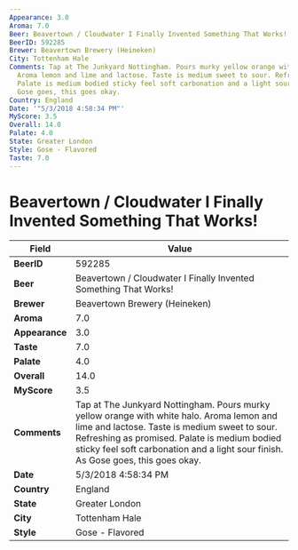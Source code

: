 ```yaml
---
Appearance: 3.0
Aroma: 7.0
Beer: Beavertown / Cloudwater I Finally Invented Something That Works!
BeerID: 592285
Brewer: Beavertown Brewery (Heineken)
City: Tottenham Hale
Comments: Tap at The Junkyard Nottingham. Pours murky yellow orange with white halo.
  Aroma lemon and lime and lactose. Taste is medium sweet to sour. Refreshing as promised.
  Palate is medium bodied sticky feel soft carbonation and a light sour finish. As
  Gose goes, this goes okay.
Country: England
Date: '"5/3/2018 4:58:34 PM"'
MyScore: 3.5
Overall: 14.0
Palate: 4.0
State: Greater London
Style: Gose - Flavored
Taste: 7.0
---
```


# Beavertown / Cloudwater I Finally Invented Something That Works!

| Field         | Value |
|---------------|-------|
| **BeerID** | 592285 |
| **Beer** | Beavertown / Cloudwater I Finally Invented Something That Works! |
| **Brewer** | Beavertown Brewery (Heineken) |
| **Aroma** | 7.0 |
| **Appearance** | 3.0 |
| **Taste** | 7.0 |
| **Palate** | 4.0 |
| **Overall** | 14.0 |
| **MyScore** | 3.5 |
| **Comments** | Tap at The Junkyard Nottingham. Pours murky yellow orange with white halo. Aroma lemon and lime and lactose. Taste is medium sweet to sour. Refreshing as promised. Palate is medium bodied sticky feel soft carbonation and a light sour finish. As Gose goes, this goes okay. |
| **Date** | 5/3/2018 4:58:34 PM |
| **Country** | England |
| **State** | Greater London |
| **City** | Tottenham Hale |
| **Style** | Gose - Flavored |
